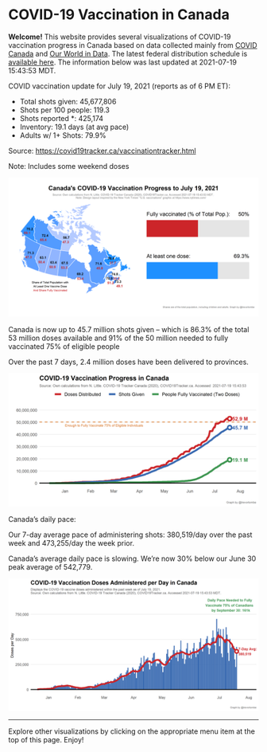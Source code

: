 COVID-19 Vaccination in Canada
==============================

**Welcome!** This website provides several visualizations of COVID-19
vaccination progress in Canada based on data collected mainly from
[COVID Canada](https://covid19tracker.ca/vaccinationtracker.html) and
[Our World in Data](https://ourworldindata.org/covid-vaccinations). The
latest federal distribution schedule is [available
here](https://www.canada.ca/en/public-health/services/diseases/2019-novel-coronavirus-infection/prevention-risks/covid-19-vaccine-treatment/vaccine-rollout.html).
The information below was last updated at 2021-07-19 15:43:53 MDT.

COVID vaccination update for July 19, 2021 (reports as of 6 PM ET):

-   Total shots given: 45,677,806
-   Shots per 100 people: 119.3
-   Shots reported \*: 425,174
-   Inventory: 19.1 days (at avg pace)
-   Adults w/ 1+ Shots: 79.9%

Source:
<a href="https://covid19tracker.ca/vaccinationtracker.html" class="uri">https://covid19tracker.ca/vaccinationtracker.html</a>

Note: Includes some weekend doses

![](Plots/plot_main.png)

Canada is now up to 45.7 million shots given – which is 86.3% of the
total 53 million doses available and 91% of the 50 million needed to
fully vaccinated 75% of eligible people

Over the past 7 days, 2.4 million doses have been delivered to
provinces.

![](Plots/plot_total.png)

Canada’s daily pace:

Our 7-day average pace of administering shots: 380,519/day over the past
week and 473,255/day the week prior.

Canada’s average daily pace is slowing. We’re now 30% below our June 30
peak average of 542,779.

![](Plots/pace_national.png)

------------------------------------------------------------------------

Explore other visualizations by clicking on the appropriate menu item at
the top of this page. Enjoy!
